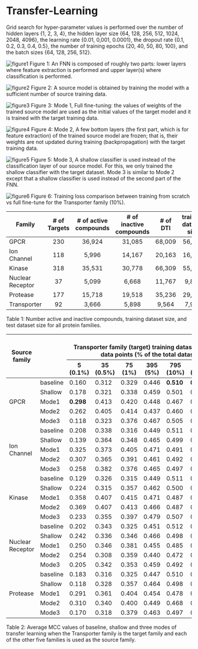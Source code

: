 # Transfer-Learning

Grid search for hyper-parameter values is performed over the number of hidden layers {1, 2, 3, 4}, the hidden layer size {64, 128, 256, 512, 1024, 2048, 4096}, the learning rate {0.01, 0,001, 0.0001}, the dropout rate {0.1, 0.2, 0.3, 0.4, 0.5}, the number of training epochs {20, 40, 50, 80, 100}, and the batch sizes {64, 128, 256, 512}.

 
![figure1](https://user-images.githubusercontent.com/1288719/164443353-addc0237-6b48-45b0-9cf1-da02d3896ce1.png)
Figure 1: An FNN is composed of roughly two parts: lower layers where feature extraction is performed and upper layer(s) where classification is performed.

![figure2](https://user-images.githubusercontent.com/1288719/164443975-c32f37a5-d1c4-43f6-ab08-e8221727a434.png)
Figure 2: A source model is obtained by training the model with a sufficient number of source training data.

![figure3](https://user-images.githubusercontent.com/1288719/164443978-791799c1-7e97-4019-954f-355e02c6c247.png)
Figure 3: Mode 1, Full fine-tuning: the values of weights of the trained source model are used as the initial values of the target model and it is trained with the target training data.

![figure4](https://user-images.githubusercontent.com/1288719/164443365-275234c8-5a18-4481-b219-6cfd095d4e37.png)
Figure 4: Mode 2, A few bottom layers (the first part, which is for feature extraction) of the trained source model are frozen; that is, their weights are not updated during training (backpropagation) with the target training data.

![figure5](https://user-images.githubusercontent.com/1288719/164443982-f6a2f7af-cb8b-4f6f-8018-d29310dbed8d.png)
Figure 5: Mode 3, A shallow classifier is used instead of the classification layer of our source model. For this, we only trained the shallow classifier with the target dataset. Mode 3 is similar to Mode 2 except that a shallow classifier is used instead of the second part of the FNN.

![figure6](https://user-images.githubusercontent.com/1288719/164443309-6f50f203-cfe1-40c7-b09d-ebb32982f16e.png)
Figure 6: Training loss comparison between training from scratch vs full fine-tune for the Transporter family (10%).




| Family | # of Targets | # of active compounds | # of inactive compounds | # of DTI | training dataset size | test dataset size |
|---|:---:|:---:|:---:|:---:|:---:|:---:|
| GPCR | 230 | 36,924 | 31,085 | 68,009 | 56,675 | 11,334 |
| Ion Channel | 118 | 5,996 | 14,167 | 20,163 | 16,803 | 3,360 |
| Kinase | 318 | 35,531 | 30,778 | 66,309 | 55,259 | 11,050 |
| Nuclear Receptor | 37 | 5,099 | 6,668 | 11,767 | 9,807 | 1,960 |
| Protease | 177 | 15,718 | 19,518 | 35,236 | 29,364 | 5,872 |
| Transporter | 92 | 3,666 | 5,898 | 9,564 | 7,970 | 1,594 |

Table 1: Number active and inactive compounds, training dataset size, and test dataset size for all protein families.


<table class="tg">
<thead>
  <tr>
    <th class="tg-c3ow" rowspan="2">Source family</th>
    <th class="tg-c3ow" rowspan="2"><br><br></th>
    <th class="tg-c3ow" colspan="7"><br>Transporter family (target) training dataset sizes: # of data points (% of the total dataset) </th>
  </tr>
  <tr>
    <th class="tg-c3ow">5 (0.1%)</th>
    <th class="tg-c3ow">35 (0.5%)</th>
    <th class="tg-c3ow">75 (1%)</th>
    <th class="tg-c3ow">395 (5%)</th>
    <th class="tg-c3ow">795 (10%)</th>
    <th class="tg-c3ow">1985 (25%)</th>
    <th class="tg-c3ow">3980 (50%)</th>
  </tr>
</thead>
<tbody>
  <tr>
    <td class="tg-c3ow" rowspan="5">GPCR</td>
    <td class="tg-c3ow">baseline</td>
    <td class="tg-dvpl">0.160</td>
    <td class="tg-dvpl">0.312</td>
    <td class="tg-dvpl">0.329</td>
    <td class="tg-dvpl">0.446</td>
    <td style="font-weight:bold" class="tg-6ic8">0.510</td>
    <td style="font-weight:bold" class="tg-6ic8">0.525</td>
    <td style="font-weight:bold"class="tg-6ic8">0.531</td>
  </tr>
  <tr>
    <td class="tg-c3ow">Shallow</td>
    <td class="tg-dvpl">0.178</td>
    <td class="tg-dvpl">0.321</td>
    <td class="tg-dvpl">0.338</td>
    <td class="tg-dvpl">0.459</td>
    <td class="tg-dvpl">0.501</td>
    <td class="tg-dvpl">0.520</td>
    <td class="tg-dvpl">0.526</td>
  </tr>
  <tr>
    <td class="tg-c3ow">Mode1</td>
    <td style="font-weight:bold" class="tg-6ic8">0.298</td>
    <td class="tg-6ic8">0.413</td>
    <td class="tg-6ic8">0.420</td>
    <td class="tg-dvpl">0.448</td>
    <td class="tg-dvpl">0.467</td>
    <td class="tg-dvpl">0.480</td>
    <td class="tg-dvpl">0.516</td>
  </tr>
  <tr>
    <td class="tg-c3ow">Mode2</td>
    <td class="tg-dvpl">0.262</td>
    <td class="tg-dvpl">0.405</td>
    <td class="tg-dvpl">0.414</td>
    <td class="tg-dvpl">0.437</td>
    <td class="tg-dvpl">0.460</td>
    <td class="tg-dvpl">0.477</td>
    <td class="tg-dvpl">0.507</td>
  </tr>
  <tr>
    <td class="tg-c3ow">Mode3</td>
    <td class="tg-dvpl">0.118</td>
    <td class="tg-dvpl">0.323</td>
    <td class="tg-dvpl">0.376</td>
    <td class="tg-6ic8">0.467</td>
    <td class="tg-dvpl">0.505</td>
    <td class="tg-dvpl">0.522</td>
    <td class="tg-dvpl">0.527</td>
  </tr>
  <tr>
    <td class="tg-c3ow" rowspan="5">Ion Channel</td>
    <td class="tg-c3ow">baseline</td>
    <td class="tg-dvpl">0.208</td>
    <td class="tg-dvpl">0.338</td>
    <td class="tg-dvpl">0.316</td>
    <td class="tg-dvpl">0.449</td>
    <td class="tg-6ic8">0.511</td>
    <td class="tg-6ic8">0.527</td>
    <td class="tg-dvpl">0.528</td>
  </tr>
  <tr>
    <td class="tg-c3ow">Shallow</td>
    <td class="tg-dvpl">0.139</td>
    <td class="tg-dvpl">0.364</td>
    <td class="tg-dvpl">0.348</td>
    <td class="tg-dvpl">0.465</td>
    <td class="tg-dvpl">0.499</td>
    <td class="tg-dvpl">0.521</td>
    <td class="tg-6ic8">0.530</td>
  </tr>
  <tr>
    <td class="tg-c3ow">Mode1</td>
    <td class="tg-6ic8">0.325</td>
    <td class="tg-dvpl">0.373</td>
    <td class="tg-6ic8">0.405</td>
    <td class="tg-6ic8">0.471</td>
    <td class="tg-dvpl">0.491</td>
    <td class="tg-dvpl">0.513</td>
    <td class="tg-dvpl">0.528</td>
  </tr>
  <tr>
    <td class="tg-c3ow">Mode2</td>
    <td class="tg-dvpl">0.307</td>
    <td class="tg-dvpl">0.365</td>
    <td class="tg-dvpl">0.391</td>
    <td class="tg-dvpl">0.461</td>
    <td class="tg-dvpl">0.492</td>
    <td class="tg-dvpl">0.511</td>
    <td class="tg-dvpl">0.523</td>
  </tr>
  <tr>
    <td class="tg-c3ow">Mode3</td>
    <td class="tg-dvpl">0.258</td>
    <td class="tg-6ic8">0.382</td>
    <td class="tg-dvpl">0.376</td>
    <td class="tg-dvpl">0.465</td>
    <td class="tg-dvpl">0.497</td>
    <td class="tg-dvpl">0.521</td>
    <td class="tg-6ic8">0.530</td>
  </tr>
  <tr>
    <td class="tg-c3ow" rowspan="5">Kinase</td>
    <td class="tg-c3ow">baseline</td>
    <td class="tg-dvpl">0.129</td>
    <td class="tg-dvpl">0.326</td>
    <td class="tg-dvpl">0.315</td>
    <td class="tg-dvpl">0.449</td>
    <td class="tg-6ic8">0.511</td>
    <td class="tg-6ic8">0.525</td>
    <td class="tg-6ic8">0.532</td>
  </tr>
  <tr>
    <td class="tg-c3ow">Shallow</td>
    <td class="tg-dvpl">0.224</td>
    <td class="tg-dvpl">0.315</td>
    <td class="tg-dvpl">0.357</td>
    <td class="tg-dvpl">0.462</td>
    <td class="tg-dvpl">0.500</td>
    <td class="tg-dvpl">0.515</td>
    <td class="tg-dvpl">0.531</td>
  </tr>
  <tr>
    <td class="tg-c3ow">Mode1</td>
    <td class="tg-dvpl">0.358</td>
    <td class="tg-6ic8">0.407</td>
    <td class="tg-6ic8">0.415</td>
    <td class="tg-dvpl">0.471</td>
    <td class="tg-dvpl">0.487</td>
    <td class="tg-dvpl">0.494</td>
    <td class="tg-dvpl">0.516</td>
  </tr>
  <tr>
    <td class="tg-c3ow">Mode2</td>
    <td class="tg-6ic8">0.369</td>
    <td class="tg-6ic8">0.407</td>
    <td class="tg-dvpl">0.413</td>
    <td class="tg-dvpl">0.466</td>
    <td class="tg-dvpl">0.487</td>
    <td class="tg-dvpl">0.493</td>
    <td class="tg-dvpl">0.507</td>
  </tr>
  <tr>
    <td class="tg-c3ow">Mode3</td>
    <td class="tg-dvpl">0.233</td>
    <td class="tg-dvpl">0.355</td>
    <td class="tg-dvpl">0.397</td>
    <td class="tg-6ic8">0.479</td>
    <td class="tg-dvpl">0.507</td>
    <td class="tg-6ic8">0.525</td>
    <td class="tg-dvpl">0.528</td>
  </tr>
  <tr>
    <td class="tg-0pky" rowspan="5">Nuclear Receptor</td>
    <td class="tg-0pky"> baseline</td>
    <td class="tg-dvpl">0.202</td>
    <td class="tg-dvpl">0.343</td>
    <td class="tg-dvpl">0.325</td>
    <td class="tg-dvpl">0.451</td>
    <td class="tg-6ic8">0.512</td>
    <td class="tg-6ic8">0.526</td>
    <td class="tg-6ic8">0.531</td>
  </tr>
  <tr>
    <td class="tg-0pky">Shallow</td>
    <td class="tg-dvpl">0.242</td>
    <td class="tg-dvpl">0.336</td>
    <td class="tg-dvpl">0.346</td>
    <td class="tg-6ic8">0.466</td>
    <td class="tg-dvpl">0.498</td>
    <td class="tg-dvpl">0.520</td>
    <td class="tg-dvpl">0.523</td>
  </tr>
  <tr>
    <td class="tg-0pky">Mode1</td>
    <td class="tg-dvpl">0.250</td>
    <td class="tg-6ic8">0.346</td>
    <td class="tg-6ic8">0.381</td>
    <td class="tg-dvpl">0.455</td>
    <td class="tg-dvpl">0.485</td>
    <td class="tg-dvpl">0.496</td>
    <td class="tg-dvpl">0.522</td>
  </tr>
  <tr>
    <td class="tg-0pky">Mode2</td>
    <td class="tg-6ic8">0.254</td>
    <td class="tg-dvpl">0.308</td>
    <td class="tg-dvpl">0.359</td>
    <td class="tg-dvpl">0.440</td>
    <td class="tg-dvpl">0.472</td>
    <td class="tg-dvpl">0.495</td>
    <td class="tg-dvpl">0.518</td>
  </tr>
  <tr>
    <td class="tg-0pky">Mode3</td>
    <td class="tg-dvpl">0.205</td>
    <td class="tg-dvpl">0.342</td>
    <td class="tg-dvpl">0.353</td>
    <td class="tg-dvpl">0.459</td>
    <td class="tg-dvpl">0.492</td>
    <td class="tg-dvpl">0.517</td>
    <td class="tg-dvpl">0.525</td>
  </tr>
  <tr>
    <td class="tg-0pky" rowspan="5">Protease</td>
    <td class="tg-0pky"> baseline</td>
    <td class="tg-dvpl">0.183</td>
    <td class="tg-dvpl">0.316</td>
    <td class="tg-dvpl">0.325</td>
    <td class="tg-dvpl">0.447</td>
    <td class="tg-6ic8">0.510</td>
    <td class="tg-6ic8">0.525</td>
    <td class="tg-6ic8">0.531</td>
  </tr>
  <tr>
    <td class="tg-0pky">Shallow</td>
    <td class="tg-dvpl">0.118</td>
    <td class="tg-dvpl">0.328</td>
    <td class="tg-dvpl">0.357</td>
    <td class="tg-6ic8">0.464</td>
    <td class="tg-dvpl">0.498</td>
    <td class="tg-dvpl">0.520</td>
    <td class="tg-dvpl">0.522</td>
  </tr>
  <tr>
    <td class="tg-0pky">Mode1</td>
    <td class="tg-dvpl">0.291</td>
    <td class="tg-6ic8">0.361</td>
    <td class="tg-6ic8">0.404</td>
    <td class="tg-dvpl">0.454</td>
    <td class="tg-dvpl">0.478</td>
    <td class="tg-dvpl">0.497</td>
    <td class="tg-dvpl">0.515</td>
  </tr>
  <tr>
    <td class="tg-0pky">Mode2</td>
    <td class="tg-6ic8">0.310</td>
    <td class="tg-dvpl">0.340</td>
    <td class="tg-dvpl">0.400</td>
    <td class="tg-dvpl">0.449</td>
    <td class="tg-dvpl">0.468</td>
    <td class="tg-dvpl">0.491</td>
    <td class="tg-dvpl">0.516</td>
  </tr>
  <tr>
    <td class="tg-0pky">Mode3</td>
    <td class="tg-dvpl">0.170</td>
    <td class="tg-dvpl">0.318</td>
    <td class="tg-dvpl">0.379</td>
    <td class="tg-dvpl">0.463</td>
    <td class="tg-dvpl">0.497</td>
    <td class="tg-dvpl">0.520</td>
    <td class="tg-dvpl">0.523</td>
  </tr>
</tbody>
</table>
Table 2: Average  MCC values of baseline, shallow and three modes of transfer learning when the Transporter family is the target family and each of the other five families is used as the source family.
